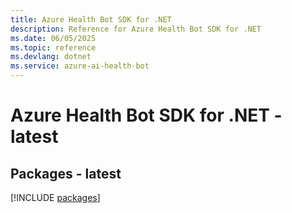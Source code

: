 ```yaml
---
title: Azure Health Bot SDK for .NET
description: Reference for Azure Health Bot SDK for .NET
ms.date: 06/05/2025
ms.topic: reference
ms.devlang: dotnet
ms.service: azure-ai-health-bot
---
```

# Azure Health Bot SDK for .NET - latest
## Packages - latest
[!INCLUDE [packages](health-bot-index.md)]